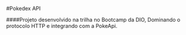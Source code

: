 #Pokedex API

####Projeto desenvolvido na trilha no Bootcamp da DIO, Dominando o protocolo HTTP e integrando com a PokeApi.